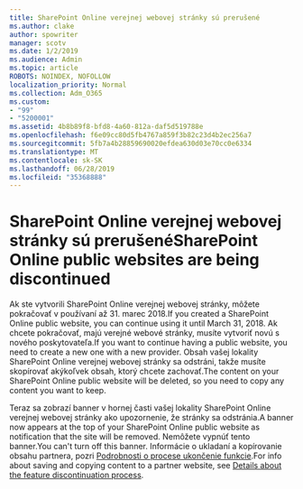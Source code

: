 ```yaml
---
title: SharePoint Online verejnej webovej stránky sú prerušené
ms.author: clake
author: spowriter
manager: scotv
ms.date: 1/2/2019
ms.audience: Admin
ms.topic: article
ROBOTS: NOINDEX, NOFOLLOW
localization_priority: Normal
ms.collection: Adm_O365
ms.custom:
- "99"
- "5200001"
ms.assetid: 4b8b89f8-bfd8-4a60-812a-daf5d519788e
ms.openlocfilehash: f6e09cc80d5fb4767a859f3b82c23d4b2ec256a7
ms.sourcegitcommit: 5fb7a4b28859690020efdea630d03e70cc0e6334
ms.translationtype: MT
ms.contentlocale: sk-SK
ms.lasthandoff: 06/28/2019
ms.locfileid: "35368888"
---
```

# <a name="sharepoint-online-public-websites-are-being-discontinued"></a><span data-ttu-id="a92da-102">SharePoint Online verejnej webovej stránky sú prerušené</span><span class="sxs-lookup"><span data-stu-id="a92da-102">SharePoint Online public websites are being discontinued</span></span>

<span data-ttu-id="a92da-103">Ak ste vytvorili SharePoint Online verejnej webovej stránky, môžete pokračovať v používaní až 31. marec 2018.</span><span class="sxs-lookup"><span data-stu-id="a92da-103">If you created a SharePoint Online public website, you can continue using it until March 31, 2018.</span></span> <span data-ttu-id="a92da-104">Ak chcete pokračovať, majú verejné webové stránky, musíte vytvoriť novú s nového poskytovateľa.</span><span class="sxs-lookup"><span data-stu-id="a92da-104">If you want to continue having a public website, you need to create a new one with a new provider.</span></span> <span data-ttu-id="a92da-105">Obsah vašej lokality SharePoint Online verejnej webovej stránky sa odstráni, takže musíte skopírovať akýkoľvek obsah, ktorý chcete zachovať.</span><span class="sxs-lookup"><span data-stu-id="a92da-105">The content on your SharePoint Online public website will be deleted, so you need to copy any content you want to keep.</span></span>
  
<span data-ttu-id="a92da-106">Teraz sa zobrazí banner v hornej časti vašej lokality SharePoint Online verejnej webovej stránky ako upozornenie, že stránky sa odstránia.</span><span class="sxs-lookup"><span data-stu-id="a92da-106">A banner now appears at the top of your SharePoint Online public website as notification that the site will be removed.</span></span> <span data-ttu-id="a92da-107">Nemôžete vypnúť tento banner.</span><span class="sxs-lookup"><span data-stu-id="a92da-107">You can't turn off this banner.</span></span> <span data-ttu-id="a92da-108">Informácie o ukladaní a kopírovanie obsahu partnera, pozri [Podrobnosti o procese ukončenie funkcie](https://go.microsoft.com/fwlink/?linkid=866980).</span><span class="sxs-lookup"><span data-stu-id="a92da-108">For info about saving and copying content to a partner website, see [Details about the feature discontinuation process](https://go.microsoft.com/fwlink/?linkid=866980).</span></span>
  